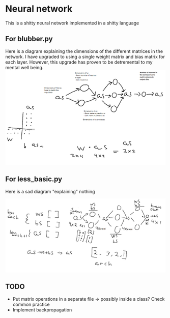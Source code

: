 # Neural network
This is a shitty neural network implemented in a shitty language

## For blubber.py
Here is a diagram explaining the dimensions of the different matrices in the network. I have upgraded to using a single weight matrix and bias matrix for each layer. However, this upgrade has proven to be detremental to my mental well being.
![Brain hurt](https://github.com/joachimvelde/neural-network/blob/main/media/painful.png?raw=true)

## For less_basic.py
Here is a sad diagram "explaining" nothing

![Sad diagram](https://github.com/joachimvelde/neural-network/blob/main/media/pain.png?raw=true)

## TODO
* Put matrix operations in a separate file -> possibly inside a class? Check common practice
* Implement backpropagation

